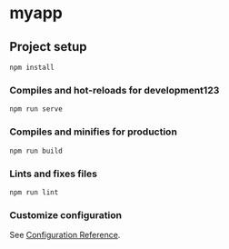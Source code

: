 # myapp

## Project setup 
```
npm install
```

### Compiles and hot-reloads for development123
```
npm run serve
```

### Compiles and minifies for production
```
npm run build
```

### Lints and fixes files
```
npm run lint
```

### Customize configuration
See [Configuration Reference](https://cli.vuejs.org/config/).
